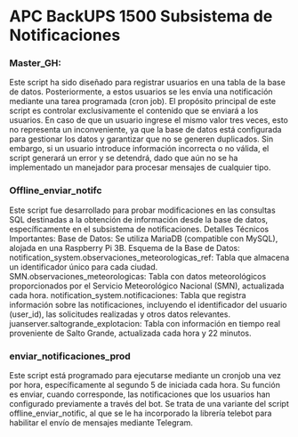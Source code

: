 # APC BackUPS 1500 Subsistema de Notificaciones
### Master_GH:
Este script ha sido diseñado para registrar usuarios en una tabla de la base de datos.
Posteriormente, a estos usuarios se les envía una notificación mediante una tarea programada (cron job).
El propósito principal de este script es controlar exclusivamente el contenido que se enviará a los usuarios. 
En caso de que un usuario ingrese el mismo valor tres veces, esto no representa un inconveniente, ya que la base de datos está configurada para gestionar los datos y garantizar que no se generen duplicados.
Sin embargo, si un usuario introduce información incorrecta o no válida, el script generará un error y se detendrá,
dado que aún no se ha implementado un manejador para procesar mensajes de cualquier tipo.


### Offline_enviar_notifc
Este script fue desarrollado para probar modificaciones en las consultas SQL destinadas a la obtención de información desde la base de datos, específicamente en el subsistema de notificaciones. 
Detalles Técnicos Importantes:
Base de Datos: Se utiliza MariaDB (compatible con MySQL), alojada en una Raspberry Pi 3B.
Esquema de la Base de Datos:
notification_system.observaciones_meteorologicas_ref: Tabla que almacena un identificador único para cada ciudad.
SMN.observaciones_meteorologicas: Tabla con datos meteorológicos proporcionados por el Servicio Meteorológico Nacional (SMN), actualizada cada hora.
notification_system.notificaciones: Tabla que registra información sobre las notificaciones, incluyendo el identificador del usuario (user_id), las solicitudes realizadas y otros datos relevantes.
juanserver.saltogrande_explotacion: Tabla con información en tiempo real proveniente de Salto Grande, actualizada cada hora y 22 minutos. 

### enviar_notificaciones_prod
Este script está programado para ejecutarse mediante un cronjob una vez por hora, específicamente al segundo 5 de iniciada cada hora.
Su función es enviar, cuando corresponde, las notificaciones que los usuarios han configurado previamente a través del bot.
Se trata de una variante del script offline_enviar_notific, al que se le ha incorporado la librería telebot para habilitar el envío de mensajes mediante Telegram.
